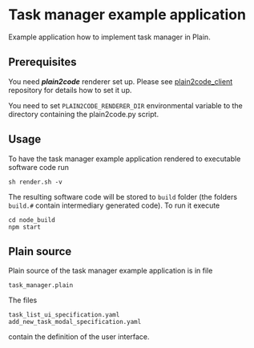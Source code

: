 # Task manager example application

Example application how to implement task manager in Plain.

## Prerequisites

You need ***plain2code*** renderer set up. Please see [plain2code_client](https://github.com/Codeplain-ai/plain2code_client) repository for details how to set it up.

You need to set `PLAIN2CODE_RENDERER_DIR` environmental variable to the directory containing the plain2code.py script.

## Usage

To have the task manager example application rendered to executable software code run

`sh render.sh -v`

The resulting software code will be stored to `build` folder (the folders `build.#` contain intermediary generated code). To run it execute

```
cd node_build
npm start
```

## Plain source

Plain source of the task manager example application is in file

`task_manager.plain`

The files

```
task_list_ui_specification.yaml
add_new_task_modal_specification.yaml
```

contain the definition of the user interface.
